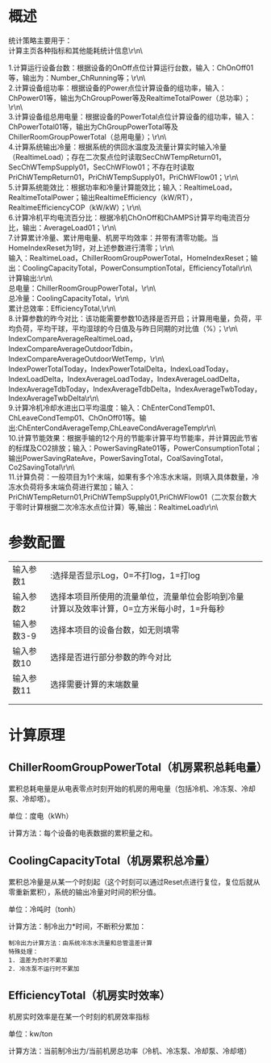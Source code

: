 # 概述

统计策略主要用于：  
  计算主页各种指标和其他能耗统计信息\r\n\

1.计算运行设备台数：根据设备的OnOff点位计算运行台数，输入：ChOnOff01等，输出为：Number\_ChRunning等；\r\n\  
2.计算设备组功率：根据设备的Power点位计算设备的组功率，输入：ChPower01等，输出为ChGroupPower等及RealtimeTotalPower（总功率）；\r\n\  
3.计算设备组总用电量：根据设备的PowerTotal点位计算设备的组功率，输入：ChPowerTotal01等，输出为ChGroupPowerTotal等及ChillerRoomGroupPowerTotal（总用电量）；\r\n\  
4.计算系统输出冷量：根据系统的供回水温度及流量计算实时输入冷量（RealtimeLoad）；存在二次泵点位时读取SecChWTempReturn01，SecChWTempSupply01，SecChWFlow01；不存在时读取PriChWTempReturn01，PriChWTempSupply01，PriChWFlow01；\r\n\  
5.计算系统能效比：根据功率和冷量计算能效比；输入：RealtimeLoad，RealtimeTotalPower；输出RealtimeEfficiency（kW/RT），RealtimeEfficiencyCOP（kW/kW）；\r\n\  
6.计算冷机平均电流百分比：根据冷机ChOnOff和ChAMPS计算平均电流百分比，输出：AverageLoad01；\r\n\  
7.计算累计冷量、累计用电量、机房平均效率：并带有清零功能。当HomeIndexReset为1时，对上述参数进行清零；\r\n\  
输入：RealtimeLoad，ChillerRoomGroupPowerTotal，HomeIndexReset；输出：CoolingCapacityTotal，PowerConsumptionTotal，EfficiencyTotal\r\n\  
计算输出:\r\n\  
总电量：ChillerRoomGroupPowerTotal，\r\n\  
总冷量：CoolingCapacityTotal，\r\n\  
累计总效率：EfficiencyTotal,\r\n\  
8.计算参数的昨今对比：该功能需要参数10选择是否开启；计算用电量，负荷，平均负荷，平均干球，平均湿球的今日值及与昨日同期的对比值（%）；\r\n\  
IndexCompareAverageRealtimeLoad，IndexCompareAverageOutdoorTdbin，IndexCompareAverageOutdoorWetTemp，\r\n\  
IndexPowerTotalToday，IndexPowerTotalDelta，IndexLoadToday，IndexLoadDelta，IndexAverageLoadToday，IndexAverageLoadDelta，IndexAverageTdbToday，IndexAverageTdbDelta，IndexAverageTwbToday，IndexAverageTwbDelta\r\n\  
9.计算冷机冷却水进出口平均温度：输入：ChEnterCondTemp01、ChLeaveCondTemp01、ChOnOff01等。输出:ChEnterCondAverageTemp,ChLeaveCondAverageTemp\r\n\  
10.计算节能效果：根据手输的12个月的节能率计算平均节能率，并计算因此节省的标煤及CO2排放；输入：PowerSavingRate01等，PowerConsumptionTotal；输出PowerSavingRateAve，PowerSavingTotal，CoalSavingTotal，Co2SavingTotal\r\n\  
11.计算负荷：一般项目为1个末端，如果有多个冷冻水末端，则填入具体数量，冷冻水负荷将多末端负荷进行累加；输入：PriChWTempReturn01,PriChWTempSupply01,PriChWFlow01（二次泵台数大于零时计算根据二次冷冻水点位计算）等,输出：RealtimeLoad\r\n\

# 参数配置

|  |  |  |
| :--- | :--- | :--- |
|输入参数1 | :选择是否显示Log，0=不打log，1=打log  |  |  
| 输入参数2 | 选择本项目所使用的流量单位，流量单位会影响到冷量计算以及效率计算，0=立方米每小时，1=升每秒||
| 输入参数3-9 | 选择本项目的设备台数，如无则填零 |  |  
| 输入参数10 | 选择是否进行部分参数的昨今对比 |  |  
| 输入参数11 | 选择需要计算的末端数量 |  |  
|  |  |  |  
|  |  |  |

# 计算原理

## ChillerRoomGroupPowerTotal（机房累积总耗电量）

累积总耗电量是从电表零点时刻开始的机房的用电量（包括冷机、冷冻泵、冷却泵、冷却塔）。

单位：度电（kWh）

计算方法：每个设备的电表数据的累积量之和。

## CoolingCapacityTotal（机房累积总冷量）

累积总冷量是从某一个时刻起（这个时刻可以通过Reset点进行复位，复位后就从零重新累积），系统的输出冷量对时间的积分值。

单位：冷吨时（tonh）

计算方法：制冷出力\*时间，不断积分累加：

```
制冷出力计算方法：由系统冷冻水流量和总管温差计算
特殊处理：
1. 温差为负时不累加
2. 冷冻泵不运行时不累加
```

## EfficiencyTotal（机房实时效率）

机房实时效率是在某一个时刻的机房效率指标

单位：kw/ton

计算方法：当前制冷出力/当前机房总功率（冷机、冷冻泵、冷却泵、冷却塔）









